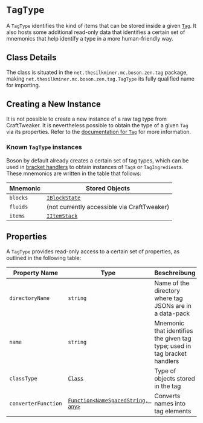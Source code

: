 # `TagType`

A `TagType` identifies the kind of items that can be stored inside a given [`Tag`](/Mods/Boson/Tags/Tag/). It also hosts some additional read-only data that identifies a certain set of mnemonics that help identify a type in a more human-friendly way.

## Class Details
The class is situated in the `net.thesilkminer.mc.boson.zen.tag` package, making `net.thesilkminer.mc.boson.zen.tag.TagType` its fully qualified name for importing.

## Creating a New Instance
It is not possible to create a new instance of a raw tag type from CraftTweaker. It is nevertheless possible to obtain the type of a given `Tag` via its properties. Refer to the [documentation for `Tag`](/Mods/Boson/Tags/Tag/) for more information.

### Known `TagType` instances
Boson by default already creates a certain set of tag types, which can be used in [bracket handlers](/Mods/Boson/Tags/BracketHandler/) to obtain instances of `Tag`s or `TagIngredient`s. These mnemonics are written in the table that follows:

| Mnemonic | Stored Objects                                |
| -------- | --------------------------------------------- |
| `blocks` | [`IBlockState`](/Vanilla/Blocks/IBlockState/) |
| `fluids` | (not currently accessible via CraftTweaker)   |
| `items`  | [`IItemStack`](/Vanilla/Items/IItemStack/)    |

## Properties
A `TagType` provides read-only access to a certain set of properties, as outlined in the following table:

| Property Name       | Type                                                                   | Beschreibung                                                              |
| ------------------- | ---------------------------------------------------------------------- | ------------------------------------------------------------------------- |
| `directoryName`     | `string`                                                               | Name of the directory where tag JSONs are in a data-pack                  |
| `name`              | `string`                                                               | Mnemonic that identifies the given tag type; used in tag bracket handlers |
| `classType`         | [`Class`](/Mods/Boson/Reflection/Class/)                               | Type of objects stored in the tag                                         |
| `converterFunction` | [`Function<NameSpacedString, any>`](/Mods/Boson/Functions/List/) | Converts names into tag elements                                          |
